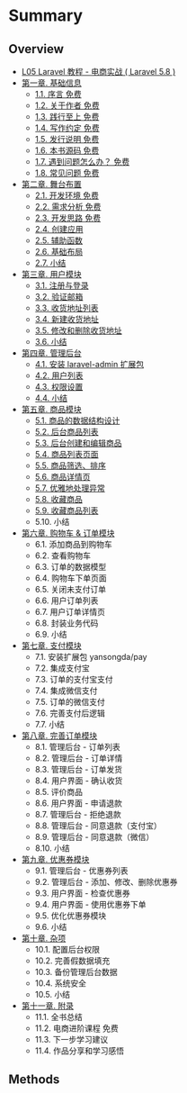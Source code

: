 # Summary

## Overview

* [L05 Laravel 教程 - 电商实战 \( Laravel 5.8 \)](README.md)
* [ 第一章. 基础信息](methods.md)
  * [1.1. 序言 免费](methods/11-xu-yan-mian-fei.md)
  * [1.2. 关于作者 免费](methods/12-guan-yu-zuo-zhe-mian-fei.md)
  * [1.3. 践行至上 免费](methods/13-jian-xing-zhi-shang-mian-fei.md)
  * [1.4. 写作约定 免费](methods/14-xie-zuo-yue-ding-mian-fei.md)
  * [1.5. 发行说明 免费](methods/15-fa-xing-shuo-ming-mian-fei.md)
  * [1.6. 本书源码 免费](methods/16-ben-shu-yuan-ma-mian-fei.md)
  * [1.7. 遇到问题怎么办？ 免费](methods/17-yu-dao-wen-ti-zen-yao-ban-ff1f-mian-fei.md)
  * [1.8. 常见问题 免费](methods/18-chang-jian-wen-ti-mian-fei.md)
* [第二章. 舞台布置](di-er-7ae0-wu-tai-bu-zhi.md)
  * [2.1. 开发环境  免费](di-er-7ae0-wu-tai-bu-zhi/21-kai-fa-huan-jing-mian-fei.md)
  * [2.2. 需求分析 免费](di-er-7ae0-wu-tai-bu-zhi/22-xu-qiu-fen-xi-mian-fei.md)
  * [2.3. 开发思路 免费](di-er-7ae0-wu-tai-bu-zhi/23-kai-fa-si-lu-mian-fei.md)
  * [2.4. 创建应用](di-er-7ae0-wu-tai-bu-zhi/24-chuang-jian-ying-yong.md)
  * [2.5. 辅助函数](di-er-7ae0-wu-tai-bu-zhi/25-fu-zhu-han-shu.md)
  * [2.6. 基础布局](di-er-7ae0-wu-tai-bu-zhi/26-ji-chu-bu-ju.md)
  * [2.7. 小结](di-er-7ae0-wu-tai-bu-zhi/27-xiao-jie.md)
* [第三章. 用户模块](di-san-7ae0-yong-hu-mo-kuai.md)
  * [3.1. 注册与登录](di-san-7ae0-yong-hu-mo-kuai/31-zhu-ce-yu-deng-lu.md)
  * [3.2. 验证邮箱](di-san-7ae0-yong-hu-mo-kuai/32-yan-zheng-you-xiang.md)
  * [3.3. 收货地址列表](di-san-7ae0-yong-hu-mo-kuai/33-shou-huo-di-zhi-lie-biao.md)
  * [3.4. 新建收货地址](di-san-7ae0-yong-hu-mo-kuai/34-xin-jian-shou-huo-di-zhi.md)
  * [3.5. 修改和删除收货地址](di-san-7ae0-yong-hu-mo-kuai/35-xiu-gai-he-shan-chu-shou-huo-di-zhi.md)
  * [3.6. 小结](di-san-7ae0-yong-hu-mo-kuai/36-xiao-jie.md)
* [第四章. 管理后台](di-si-7ae0-guan-li-hou-tai.md)
  * [4.1. 安装 laravel-admin 扩展包](di-si-7ae0-guan-li-hou-tai/41-an-zhuang-laravel-admin-kuo-zhan-bao.md)
  * [4.2. 用户列表](di-si-7ae0-guan-li-hou-tai/42-yong-hu-lie-biao.md)
  * [4.3. 权限设置](di-si-7ae0-guan-li-hou-tai/43-quan-xian-she-zhi.md)
  * [4.4. 小结](di-si-7ae0-guan-li-hou-tai/44-xiao-jie.md)
* [第五章. 商品模块](di-wu-7ae0-shang-pin-mo-kuai.md)
  * [5.1. 商品的数据结构设计](di-wu-7ae0-shang-pin-mo-kuai/51-shang-pin-de-shu-ju-jie-gou-she-ji.md)
  * [5.2. 后台商品列表](di-wu-7ae0-shang-pin-mo-kuai/52-hou-tai-shang-pin-lie-biao.md)
  * [5.3. 后台创建和编辑商品](di-wu-7ae0-shang-pin-mo-kuai/53-hou-tai-chuang-jian-he-bian-ji-shang-pin.md)
  * [5.4. 商品列表页面](di-wu-7ae0-shang-pin-mo-kuai/54-shang-pin-lie-biao-ye-mian.md)
  * [5.5. 商品筛选、排序](di-wu-7ae0-shang-pin-mo-kuai/55-shang-pin-shai-xuan-3001-pai-xu.md)
  * [5.6. 商品详情页](di-wu-7ae0-shang-pin-mo-kuai/56-shang-pin-xiang-qing-ye.md)
  * [5.7. 优雅地处理异常](di-wu-7ae0-shang-pin-mo-kuai/57-you-ya-di-chu-li-yi-chang.md)
  * [5.8. 收藏商品](di-wu-7ae0-shang-pin-mo-kuai/58-shou-cang-shang-pin.md)
  * [5.9. 收藏商品列表](di-wu-7ae0-shang-pin-mo-kuai/59-shou-cang-shang-pin-lie-biao.md)
  * 5.10. 小结
* [第六章. 购物车 & 订单模块](di-liu-7ae0-gou-wu-che-and-ding-dan-mo-kuai.md)
  * 6.1. 添加商品到购物车
  * 6.2. 查看购物车
  * 6.3. 订单的数据模型
  * 6.4. 购物车下单页面
  * 6.5. 关闭未支付订单
  * 6.6. 用户订单列表
  * 6.7. 用户订单详情页
  * 6.8. 封装业务代码
  * 6.9. 小结
* [第七章. 支付模块](di-qi-7ae0-zhi-fu-mo-kuai.md)
  * 7.1. 安装扩展包 yansongda/pay
  * 7.2. 集成支付宝
  * 7.3. 订单的支付宝支付
  * 7.4. 集成微信支付
  * 7.5. 订单的微信支付
  * 7.6. 完善支付后逻辑
  * 7.7. 小结
* [第八章. 完善订单模块](di-ba-7ae0-wan-shan-ding-dan-mo-kuai.md)
  * 8.1. 管理后台 - 订单列表
  * 8.2. 管理后台 - 订单详情
  * 8.3. 管理后台 - 订单发货
  * 8.4. 用户界面 - 确认收货
  * 8.5. 评价商品
  * 8.6. 用户界面 - 申请退款
  * 8.7. 管理后台 - 拒绝退款
  * 8.8. 管理后台 - 同意退款（支付宝）
  * 8.9. 管理后台 - 同意退款（微信）
  * 8.10. 小结
* [第九章. 优惠券模块](di-jiu-7ae0-you-hui-quan-mo-kuai.md)
  * 9.1. 管理后台 - 优惠券列表
  * 9.2. 管理后台 - 添加、修改、删除优惠券
  * 9.3. 用户界面 - 检查优惠券
  * 9.4. 用户界面 - 使用优惠券下单
  * 9.5. 优化优惠券模块
  * 9.6. 小结
* [第十章. 杂项](di-shi-7ae0-za-xiang.md)
  * 10.1. 配置后台权限
  * 10.2. 完善假数据填充
  * 10.3. 备份管理后台数据
  * 10.4. 系统安全
  * 10.5. 小结
* [第十一章. 附录](di-shi-yi-7ae0-fu-lu.md)
  * 11.1. 全书总结
  * 11.2. 电商进阶课程 免费
  * 11.3. 下一步学习建议
  * 11.4. 作品分享和学习感悟

## Methods

